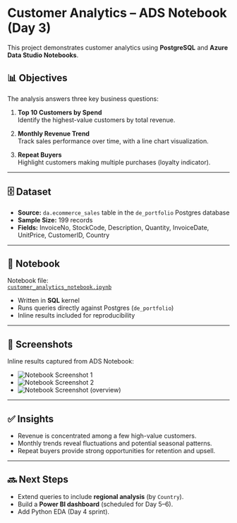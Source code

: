 # Customer Analytics – ADS Notebook (Day 3)

This project demonstrates customer analytics using **PostgreSQL** and **Azure Data Studio Notebooks**.

## 📊 Objectives
The analysis answers three key business questions:

1. **Top 10 Customers by Spend**  
   Identify the highest-value customers by total revenue.

2. **Monthly Revenue Trend**  
   Track sales performance over time, with a line chart visualization.

3. **Repeat Buyers**  
   Highlight customers making multiple purchases (loyalty indicator).

---

## 🗄️ Dataset
- **Source:** `da.ecommerce_sales` table in the `de_portfolio` Postgres database  
- **Sample Size:** 199 records  
- **Fields:** InvoiceNo, StockCode, Description, Quantity, InvoiceDate, UnitPrice, CustomerID, Country  

---

## 📓 Notebook
Notebook file:  
[`customer_analytics_notebook.ipynb`](./customer_analytics_notebook.ipynb)

- Written in **SQL** kernel  
- Runs queries directly against Postgres (`de_portfolio`)  
- Inline results included for reproducibility  

---

## 📸 Screenshots
Inline results captured from ADS Notebook:

- ![Notebook Screenshot 1](../../assets/screenshots/day3_customer_analytics_notebook-1.png)
- ![Notebook Screenshot 2](../../assets/screenshots/day3_customer_analytics_notebook-2.png)
- ![Notebook Screenshot (overview)](../../assets/screenshots/day3_customer_analytics_notebook.png)

---

## ✅ Insights
- Revenue is concentrated among a few high-value customers.  
- Monthly trends reveal fluctuations and potential seasonal patterns.  
- Repeat buyers provide strong opportunities for retention and upsell.  

---

## 🔜 Next Steps
- Extend queries to include **regional analysis** (by `Country`).  
- Build a **Power BI dashboard** (scheduled for Day 5–6).  
- Add Python EDA (Day 4 sprint).

